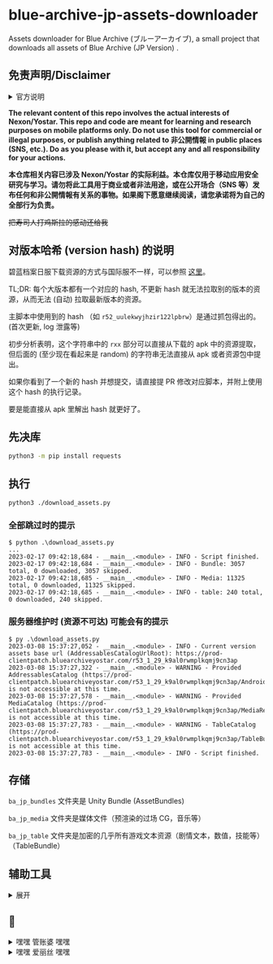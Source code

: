 # blue-archive-jp-assets-downloader
Assets downloader for Blue Archive (ブルーアーカイブ), a small project that downloads all assets of Blue Archive (JP Version) .

## **免责声明/Disclaimer**

<details><summary>官方说明</summary>
<p>

根据[日服官方推特](https://twitter.com/Blue_ArchiveJP/status/1633361958916456448)于今日下午（2023-03-08T15:00+0800）的声明：

> 【重要なお知らせ】
>「ブルーアーカイブ」の非公開情報を不正に取得し、SNSなどで情報を広める(リーク)行為に関するお知らせを掲載いたします。
>
>リークは禁止行為ですので、今後発見した場合、法的措置を含めた厳しい対応を検討いたします。

[详细说明](https://bluearchive.jp/news/newsJump/295)：

> 現在、通常のご利用では取得できない非公開情報を不正に抜き取り、該当情報をリーク(※注1)する行為が確認されています。
>
> リーク行為は、運営スケジュールの進行に支障をきたすだけではなく、何よりゲーム内の演出や展開を期待していただいている皆様の体験を損なうことに繋がります。
>
> 今後、リーク行為を発見した場合、法的措置を含めた厳しい対応を検討いたします。
>
>
>
> 「ブルーアーカイブ」運営チームといたしましては、先生の皆様の期待、喜び、そして感動といった体験を大切にしたいと考えております。
>
> これからも先生の皆様に、感動できる様々な体験をご提供することを目指しながら、日々不正行為を監視し、その貴重な体験が損なわれないよう努めてまいります。
>
> ※注1
>
> リーク行為とは、正式公開前にデータの解析など、利用規約に違反する手段で、ゲーム内データ、およびコンテンツを不正に取得し、SNS等で拡散する不正行為を指します。
>
> また、非公開情報にはゲーム内の生徒画像、パラメーター、3Dモデル、あらゆる画像、音楽、映像およびテクスチャ、データテーブルなど通常のご利用では取得できないものが含まれております。

</p>
</details>


**The relevant content of this repo involves the actual interests of Nexon/Yostar. This repo and code are meant for learning and research purposes on mobile platforms only. Do not use this tool for commercial or illegal purposes, or publish anything related to 非公開情報 in public places (SNS, etc.).  Do as you please with it, but accept any and all responsibility for your actions.**

**本仓库相关内容已涉及 Nexon/Yostar 的实际利益。本仓库仅用于移动应用安全研究与学习。请勿将此工具用于商业或者非法用途，或在公开场合（SNS 等）发布任何和非公開情報有关系的事物。如果阁下愿意继续阅读，请您承诺将为自己的全部行为负责。**

~~把寿司人打鸡斯拉的感动还给我~~

## 对版本哈希 (version hash) 的说明

碧蓝档案日服下载资源的方式与国际服不一样，可以参照 [这里](https://github.com/xiongnemo/blue-archive-jp-assets-downloader/issues/1)。

TL;DR: 每个大版本都有一个对应的 hash, 不更新 hash 就无法拉取别的版本的资源，从而无法 (自动) 拉取最新版本的资源。

主脚本中使用到的 hash （如 `r52_uulekwyjhzir122lpbrw`）是通过抓包得出的。(首次更新, log 泄露等)

初步分析表明，这个字符串中的 `rxx` 部分可以直接从下载的 apk 中的资源提取，但后面的 (至少现在看起来是 random) 的字符串无法直接从 apk 或者资源包中提出。

如果你看到了一个新的 hash 并想提交，请直接提 PR 修改对应脚本，并附上使用这个 hash 的执行记录。

要是能直接从 apk 里解出 hash 就更好了。

## 先决库

```bash
python3 -m pip install requests
```

## 执行

```bash
python3 ./download_assets.py
```

### 全部跳过时的提示

```pwsh
$ python .\download_assets.py
...
2023-02-17 09:42:18,684 - __main__.<module> - INFO - Script finished.
2023-02-17 09:42:18,684 - __main__.<module> - INFO - Bundle: 3057 total, 0 downloaded, 3057 skipped.
2023-02-17 09:42:18,685 - __main__.<module> - INFO - Media: 11325 total, 0 downloaded, 11325 skipped.
2023-02-17 09:42:18,685 - __main__.<module> - INFO - table: 240 total, 0 downloaded, 240 skipped.
```

### 服务器维护时 (资源不可达) 可能会有的提示

```pwsh
$ py .\download_assets.py
2023-03-08 15:37:27,052 - __main__.<module> - INFO - Current version assets base url (AddressablesCatalogUrlRoot): https://prod-clientpatch.bluearchiveyostar.com/r53_1_29_k9al0rwmplkqmj9cn3ap
2023-03-08 15:37:27,322 - __main__.<module> - WARNING - Provided AddressablesCatalog (https://prod-clientpatch.bluearchiveyostar.com/r53_1_29_k9al0rwmplkqmj9cn3ap/Android/) is not accessible at this time.
2023-03-08 15:37:27,578 - __main__.<module> - WARNING - Provided MediaCatalog (https://prod-clientpatch.bluearchiveyostar.com/r53_1_29_k9al0rwmplkqmj9cn3ap/MediaResources/) is not accessible at this time.
2023-03-08 15:37:27,783 - __main__.<module> - WARNING - TableCatalog (https://prod-clientpatch.bluearchiveyostar.com/r53_1_29_k9al0rwmplkqmj9cn3ap/TableBundles/TableCatalog.json) is not accessible at this time.
2023-03-08 15:37:27,783 - __main__.<module> - INFO - Script finished.
```

## 存储

`ba_jp_bundles` 文件夹是 Unity Bundle (AssetBundles)

`ba_jp_media` 文件夹是媒体文件（预渲染的过场 CG，音乐等）

`ba_jp_table` 文件夹是加密的几乎所有游戏文本资源（剧情文本，数值，技能等）（TableBundle）

## 辅助工具

<details><summary>展开</summary>
<p>

### 下载日服 APK

`download_latest_apk.py`: 从 QooApp 下载其最新版本，并与官方做比照。修改自 [Blue-Archive---Asset-Downloader](https://github.com/K0lb3/Blue-Archive---Asset-Downloader)

```pwsh
python .\download_latest_apk.py
2023-01-31 13:55:22,903 - root.get_latest_version - INFO - fetching lastest version from yostar server
2023-01-31 13:55:36,279 - root.<module> - INFO - Online version: 1.27.189790
2023-01-31 13:55:36,280 - root.download_ba_apk - INFO - downloading latest apk from QooApp
2023-01-31 13:56:00,321 - __main__.download_ba_apk - INFO - Downloaded version: 1.27.189790
2023-01-31 13:56:00,321 - __main__.download_ba_apk - INFO - Unity version used: 2021.3.12f1
```

### 下载日服 APK 对应的 OBB

`download_latest_obb.py`: 从 QooApp 下载其最新版本的 OBB。修改自 [apk_patcher](https://github.com/UnknownCollections/apk_patcher/blob/master/apk_patcher/tools/qooapp.py)

```pwsh
python .\download_latest_obb.py
2023-01-30 22:31:13,947 - <class '__main__.QooAppStore'>.0dca010b76e7e353.__init__ - INFO - Initializing QooAppStore with device_id 0dca010b76e7e353
2023-01-30 22:31:13,947 - <class '__main__.QooAppStore'>.0dca010b76e7e353.generate_token - INFO - Requesting QooAppStore token...
2023-01-30 22:31:16,341 - <class '__main__.QooAppStore'>.0dca010b76e7e353.generate_token - INFO - Get QooAppStore token: cb5f55eddf60ca5011c88c52d25c02e3a55d3e54
2023-01-30 22:31:16,342 - <class '__main__.QooAppStore'>.0dca010b76e7e353.__init__ - INFO - Initialized QooAppStore with token cb5f55eddf60ca5011c88c52d25c02e3a55d3e54
2023-01-30 22:31:18,849 - __main__.<module> - INFO - Downloading OBB file from https://d.qoo-apk.com/12252/obb/main.189790.com.YostarJP.BlueArchive.obb to main.189790.com.YostarJP.BlueArchive.obb
2023-01-30 22:31:36,672 - __main__.<module> - INFO - Script finished. OBB file saved to main.189790.com.YostarJP.BlueArchive.obb
```

### 解包 assets

* `extract_bundles.py`: 解包由此下载脚本下载的 bundles，并默认存储于 `ba_jp_bundles_extracted` 文件夹。需要 `UnityPy==1.9.26`。从 `UnityPy` [样例](https://github.com/K0lb3/UnityPy#example)修改而来

* 默认解包 `Texture2D`，`Sprite`，`TextAsset`，`MonoBehaviour`。前三者足够运行（包里的）Spine 动画。

```bash
> $ python3 ./extract_bundles.py
```

### 解包 TableBundles

* `extract_table_bundles`: 解包由此下载脚本下载的 TableBundles，并默认存储于 `ba_jp_table_extracted` 文件夹。需要 `xxhash`。`MersenneTwister` 的实现从 [Blue-Archive---Asset-Downloader](https://github.com/K0lb3/Blue-Archive---Asset-Downloader/blob/main/lib/MersenneTwister.py) 借用。


```pwsh
python .\extract_table_bundles.py
2023-03-01 08:43:50,811 - root.unzip_all_table_bundles - INFO - Loading from D:\UserData\Documents\GitHub\blue-archive-jp-assets-downloader\ba_jp_table\Battle.zip
2023-03-01 08:43:50,813 - root.unzip_all_table_bundles - INFO - Reading animationmappingdata.json from D:\UserData\Documents\GitHub\blue-archive-jp-assets-downloader\ba_jp_table\Battle.zip
2023-03-01 08:43:50,815 - root.unzip_all_table_bundles - INFO - Extracting animationmappingdata.json to D:\UserData\Documents\GitHub\blue-archive-jp-assets-downloader\ba_jp_table_extracted\Battle
2023-03-01 08:43:50,815 - root.unzip_all_table_bundles - INFO - Extracted animationmappingdata.json to D:\UserData\Documents\GitHub\blue-archive-jp-assets-downloader\ba_jp_table_extracted\Battle\animationmappingdata.json
2023-03-01 08:43:50,815 - root.unzip_all_table_bundles - INFO - Reading logiceffectdata.json from D:\UserData\Documents\GitHub\blue-archive-jp-assets-downloader\ba_jp_table\Battle.zip
...
```
### 合并视频与音轨

* 由 [lwd-temp](https://github.com/lwd-temp) 在 [pr/6](https://github.com/xiongnemo/blue-archive-jp-assets-downloader/pull/6) 中提供。
* `combine_videos.py`: 合并由此下载脚本下载的视频文件（因为视频和音轨是分开存放的），并默认存储于 `ba_jp_media_combined` 文件夹。需要 `ffmpeg-python`。

```pwsh
py .\combine_videos.py        
2023-03-16 21:40:13,083 - root.match_files - INFO - Found ba_jp_media\Cafe\PV\PV_1_Sound.ogg for ba_jp_media\Cafe\PV\PV_1_Video.mp4, score 5
2023-03-16 21:40:13,126 - root.match_files - INFO - Found ba_jp_media\Cafe\PV\PV_2_Sound.ogg for ba_jp_media\Cafe\PV\PV_2_Video.mp4, score 5
2023-03-16 21:40:13,169 - root.match_files - INFO - Found ba_jp_media\Cafe\PV\PV_3_Sound.ogg for ba_jp_media\Cafe\PV\PV_3_Video.mp4, score 5
2023-03-16 21:40:13,212 - root.match_files - INFO - Found ba_jp_media\Cafe\PV\PV_4_Sound.ogg for ba_jp_media\Cafe\PV\PV_4_Video.mp4, score 5
2023-03-16 21:40:13,258 - root.match_files - INFO - Found ba_jp_media\Scenario\Event\10000_Title_Sound.ogg for ba_jp_media\Scenario\Event\10000_Title_Video.mp4, score 12
2023-03-16 21:40:13,304 - root.match_files - INFO - Found ba_jp_media\Scenario\Event\10001_Title_Sound.ogg for ba_jp_media\Scenario\Event\10001_Title_Video.mp4, score 12
2023-03-16 21:40:13,350 - root.match_files - INFO - Found ba_jp_media\Scenario\Event\10002_Title_Sound.ogg for ba_jp_media\Scenario\Event\10002_Title_Video.mp4, score 12
2023-03-16 21:40:13,396 - root.match_files - INFO - Found ba_jp_media\Scenario\Event\10003_Title_Sound.ogg for ba_jp_media\Scenario\Event\10003_Title_Video.mp4, score 12
2023-03-16 21:40:13,441 - root.match_files - INFO - Found ba_jp_media\Scenario\Event\10004_Title_Sound.ogg for ba_jp_media\Scenario\Event\10004_Title_Video.mp4, score 12
2023-03-16 21:40:13,487 - root.match_files - INFO - Found ba_jp_media\Scenario\Event\10005_Title_Sound.ogg for ba_jp_media\Scenario\Event\10005_Title_Video.mp4, score 12
2023-03-16 21:40:13,535 - root.match_files - INFO - Found ba_jp_media\Scenario\Event\10006_Title_Sound.ogg for ba_jp_media\Scenario\Event\10006_Title_Video.mp4, score 12
2023-03-16 21:40:13,581 - root.match_files - INFO - Found ba_jp_media\Scenario\Event\10007_Title_Sound.ogg for ba_jp_media\Scenario\Event\10007_Title_Video.mp4, score 12
2023-03-16 21:40:13,627 - root.match_files - INFO - Found ba_jp_media\Scenario\Event\10008_Title_Sound.ogg for ba_jp_media\Scenario\Event\10008_Title_Video.mp4, score 12
2023-03-16 21:40:13,673 - root.match_files - INFO - Found ba_jp_media\Scenario\Event\10009_Title_Sound.ogg for ba_jp_media\Scenario\Event\10009_Title_Video.mp4, score 12
2023-03-16 21:40:13,719 - root.match_files - INFO - Found ba_jp_media\Scenario\Event\10010_Title_Sound.ogg for ba_jp_media\Scenario\Event\10010_Title_Video.mp4, score 12
2023-03-16 21:40:13,765 - root.match_files - INFO - Found ba_jp_media\Scenario\Event\10011_Title_Sound.ogg for ba_jp_media\Scenario\Event\10011_Title_Video.mp4, score 12
2023-03-16 21:40:13,811 - root.match_files - INFO - Found ba_jp_media\Scenario\Event\10012_Title_Sound.ogg for ba_jp_media\Scenario\Event\10012_Title_Video.mp4, score 12
2023-03-16 21:40:13,857 - root.match_files - INFO - Found ba_jp_media\Scenario\Event\10013_Title_Sound.ogg for ba_jp_media\Scenario\Event\10013_Title_Video.mp4, score 12
2023-03-16 21:40:13,903 - root.match_files - INFO - Found ba_jp_media\Scenario\Event\10014_Title_Sound.ogg for ba_jp_media\Scenario\Event\10014_Title_Video.mp4, score 12
2023-03-16 21:40:13,948 - root.match_files - INFO - Found ba_jp_media\Scenario\Event\10015_Title_Sound.ogg for ba_jp_media\Scenario\Event\10015_Title_Video.mp4, score 12
2023-03-16 21:40:13,999 - root.match_files - INFO - Found ba_jp_media\Scenario\Event\10016_Title_Sound.ogg for ba_jp_media\Scenario\Event\10016_Title_Video.mp4, score 12
2023-03-16 21:40:14,045 - root.match_files - INFO - Found ba_jp_media\Scenario\Event\10017_Title_Sound.ogg for ba_jp_media\Scenario\Event\10017_Title_Video.mp4, score 12
2023-03-16 21:40:14,092 - root.match_files - INFO - Found ba_jp_media\Scenario\Event\10018_Title_Sound.ogg for ba_jp_media\Scenario\Event\10018_Title_Video.mp4, score 12
2023-03-16 21:40:14,137 - root.match_files - INFO - Found ba_jp_media\Scenario\Main\104000_ED_Sound.ogg for ba_jp_media\Scenario\Main\104000_ED_Video.mp4, score 10
2023-03-16 21:40:14,181 - root.match_files - INFO - Found ba_jp_media\Scenario\Main\22000_MV_Sound.ogg for ba_jp_media\Scenario\Main\22000_MV_Video.mp4, score 9
2023-03-16 21:40:14,227 - root.match_files - INFO - Found ba_jp_media\Scenario\Main\Test_01_Sound.ogg for ba_jp_media\Scenario\Main\Test_01_Video.mp4, score 8
2023-03-16 21:40:18,925 - root.match_files - INFO - Found ba_jp_media\Audio\Videos\pv-a.ogg for ba_jp_media\Video\pv-v.mp4, score 3
2023-03-16 21:40:18,925 - root.combine_and_output - INFO - Combining ba_jp_media\Cafe\PV\PV_1_Video.mp4 and ba_jp_media\Cafe\PV\PV_1_Sound.ogg to ba_jp_media_combined\PV_1_Video.mp4
ffmpeg version 6.0-full_build-www.gyan.dev Copyright (c) 2000-2023 the FFmpeg developers
...
```

</p>
</details>

## 💈

<details><summary>嘿嘿 管账婆 嘿嘿</summary>
<p>

对于体操服优香，我的评价是四个字：好有感觉。我主要想注重于两点，来阐述我对于体操服优香的拙见：第一，我非常喜欢优香。优香的立绘虽然把优香作为好母亲的一面展现了出来（安产型的臀部）。但是她这个头发，尤其是双马尾，看起来有点奇怪。但是这个羁绊剧情里的优香，马尾非常的自然，看上去比较长，真的好棒，好有感觉。这个泛红的脸颊，迷离的眼神，和这个袖口与手套之间露出的白皙手腕，我就不多说了。第二，我非常喜欢体操服。这是在很久很久之前，在认识优香之前，完完全全的xp使然。然而优香她不仅穿体操服，她还扎单马尾，她还穿外套，她竟然还不好好穿外套，她甚至在脸上贴星星（真的好可爱）。（倒吸一口凉气）我的妈呀，这已经到了仅仅是看一眼都能让人癫狂的程度。然而体操服优香并不实装，她真的只是给你看一眼，哈哈。与其说体操服优香让我很有感觉，不如说体操服优香就是为了我的xp量身定做的。抛开这一切因素，只看性格，优香也是数一数二的好女孩：公私分明，精明能干;但是遇到不擅长的事情也会变得呆呆的。我想和优香一起养一个爱丽丝当女儿，所以想在这里问一下大家，要买怎样的枕头才能做这样的梦呢？优香是越看越可爱的，大家可以不必拘束于这机会上的小粗腿优香，大胆的发现这个又呆又努力的女孩真正的可爱之处。

</p>
</details>

<details><summary>嘿嘿 爱丽丝 嘿嘿</summary>
<p>

我可爱的爱丽丝闺女 嘿嘿 没有你我可怎么活啊

![image](https://user-images.githubusercontent.com/38759782/214242400-b1b029c0-0676-4466-8570-86d7ae38037a.png)

今天我们物理开始讲磁力了，物理老师说铁，镍，钴一类的东西都能被磁化，我听完就悟了，大彻大悟。
课后我问老师：“老师，是不是钴和镍都可以被磁化？”
老师笑了笑，说：“是的。怎么了？”
我赶忙追问：“那我对爱丽丝的爱是不是也可以被磁化？
老师疑惑了，问为什么？
我笑着，红了眼眶：“因为我对爱丽丝的爱就像铁打造的拖拉机一样，轰轰烈烈哐哐锵锵。

给人一种妈妈😇后留下的天真可爱但不知道发生了什么的女儿学着妈妈😇前的样子哄爸爸开心但是又再次让爸爸想起了妈妈的音容笑貌的感觉😢顺带一提爸爸的设定是因为过度悲伤只能住进疗养院只有每周一可以探视

![680EC47E322CA2F691458F7B2A761D28](https://user-images.githubusercontent.com/38759782/218291278-1cae2b3c-409e-4f0c-8f6c-27d337ae5f3a.jpg)

上次抱抱，这次比心还抢📫东西，下次要干什么已经不敢想了



![2N_ GDAG%LA_CKB )J{SVQP](https://user-images.githubusercontent.com/38759782/218412572-eb691657-0669-47f8-9376-db5598703b47.gif)

最害怕的一集

![image](https://user-images.githubusercontent.com/38759782/221453505-a0da27ad-6d89-40fa-afcb-ee7cf72abb14.png)

  
</p>
</details>
